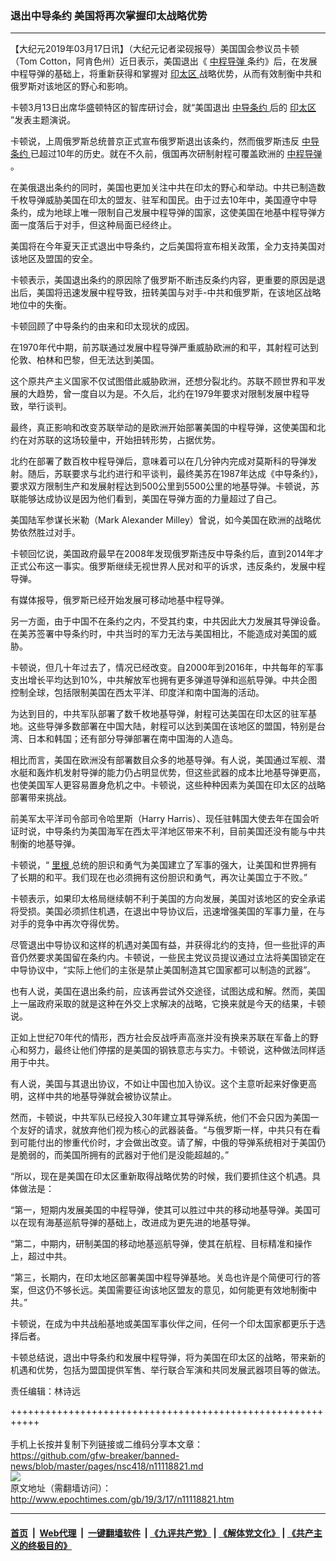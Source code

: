 ### 退出中导条约 美国将再次掌握印太战略优势
------------------------

<p>
 【大纪元2019年03月17日讯】（大纪元记者梁砚报导）美国国会参议员卡顿（Tom Cotton，阿肯色州）近日表示，美国退出《
 <a href="http://www.epochtimes.com/gb/tag/%E4%B8%AD%E7%A8%8B%E5%AF%BC%E5%BC%B9.html">
  中程导弹
 </a>
 条约》后，在发展中程导弹的基础上，将重新获得和掌握对
 <a href="http://www.epochtimes.com/gb/tag/%E5%8D%B0%E5%A4%AA%E5%8C%BA.html">
  印太区
 </a>
 战略优势，从而有效制衡中共和俄罗斯对该地区的野心和影响。
</p>
<p>
 卡顿3月13日出席华盛顿特区的智库研讨会，就“美国退出
 <a href="http://www.epochtimes.com/gb/tag/%E4%B8%AD%E5%AF%BC%E6%9D%A1%E7%BA%A6.html">
  中导条约
 </a>
 后的
 <a href="http://www.epochtimes.com/gb/tag/%E5%8D%B0%E5%A4%AA%E5%8C%BA.html">
  印太区
 </a>
 ”发表主题演说。
</p>
<p>
 卡顿说，上周俄罗斯总统普京正式宣布俄罗斯退出该条约，然而俄罗斯违反
 <a href="http://www.epochtimes.com/gb/tag/%E4%B8%AD%E5%AF%BC%E6%9D%A1%E7%BA%A6.html">
  中导条约
 </a>
 已超过10年的历史。就在不久前，俄国再次研制射程可覆盖欧洲的
 <a href="http://www.epochtimes.com/gb/tag/%E4%B8%AD%E7%A8%8B%E5%AF%BC%E5%BC%B9.html">
  中程导弹
 </a>
 。
</p>
<p>
 在美俄退出条约的同时，美国也更加关注中共在印太的野心和举动。中共已制造数千枚导弹威胁美国在印太的盟友、驻军和国民。由于过去10年中，美国遵守中导条约，成为地球上唯一限制自己发展中程导弹的国家，这使美国在地基中程导弹方面一度落后于对手，但这种局面已经终止。
</p>
<p>
 美国将在今年夏天正式退出中导条约，之后美国将宣布相关政策，全力支持美国对该地区及盟国的安全。
</p>
<p>
 卡顿表示，美国退出条约的原因除了俄罗斯不断违反条约内容，更重要的原因是退出后，美国将迅速发展中程导致，扭转美国与对手-中共和俄罗斯，在该地区战略地位中的失衡。
</p>
<p>
 卡顿回顾了中导条约的由来和印太现状的成因。
</p>
<p>
 在1970年代中期，前苏联通过发展中程导弹严重威胁欧洲的和平，其射程可达到伦敦、柏林和巴黎，但无法达到美国。
</p>
<p>
 这个原共产主义国家不仅试图借此威胁欧洲，还想分裂北约。苏联不顾世界和平发展的大趋势，曾一度自以为是。不久后，北约在1979年要求对限制发展中程导致，举行谈判。
</p>
<p>
 最终，真正影响和改变苏联举动的是欧洲开始部署美国的中程导弹，这使美国和北约在对苏联的这场较量中，开始扭转形势，占据优势。
</p>
<p>
 北约在部署了数百枚中程导弹后，意味着可以在几分钟内完成对莫斯科的导弹发射。随后，苏联要求与北约进行和平谈判，最终美苏在1987年达成《中导条约》，要求双方限制生产和发展射程达到500公里到5500公里的地基导弹。卡顿说，苏联能够达成协议是因为他们看到，美国在导弹方面的力量超过了自己。
</p>
<p>
 美国陆军参谋长米勒（Mark Alexander Milley）曾说，如今美国在欧洲的战略优势依然胜过对手。
</p>
<p>
 卡顿回忆说，美国政府最早在2008年发现俄罗斯违反中导条约后，直到2014年才正式公布这一事实。俄罗斯继续无视世界人民对和平的诉求，违反条约，发展中程导弹。
</p>
<p>
 有媒体报导，俄罗斯已经开始发展可移动地基中程导弹。
</p>
<p>
 另一方面，由于中国不在条约之内，不受其约束，中共因此大力发展其导弹设备。在美苏签署中导条约时，中共当时的军力无法与美国相比，不能造成对美国的威胁。
</p>
<p>
 卡顿说，但几十年过去了，情况已经改变。自2000年到2016年，中共每年的军事支出增长平均达到10%，中共解放军也拥有更多弹道导弹和巡航导弹。中共企图控制全球，包括限制美国在西太平洋、印度洋和南中国海的活动。
</p>
<p>
 为达到目的，中共军队部署了数千枚地基导弹，射程可达美国在印太区的驻军基地。这些导弹多数部署在中国大陆，射程可以达到美国在该地区的盟国，特别是台湾、日本和韩国；还有部分导弹部署在南中国海的人造岛。
</p>
<p>
 相比而言，美国在欧洲没有部署数目众多的地基导弹。有人说，美国通过军舰、潜水艇和轰炸机发射导弹的能力仍占明显优势，但这些武器的成本比地基导弹更高，也使美国军人更容易置身危机之中。卡顿说，这些种种因素为美国在印太区的战略部署带来挑战。
</p>
<p>
 前美军太平洋司令部司令哈里斯（Harry Harris）、现任驻韩国大使去年在国会听证时说，中导条约为美国海军在西太平洋地区带来不利，目前美国还没有能与中共制衡的地基导弹。
</p>
<p>
 卡顿说，“
 <a href="http://www.epochtimes.com/gb/tag/%E9%87%8C%E6%A0%B9.html">
  里根
 </a>
 总统的胆识和勇气为美国建立了军事的强大，让美国和世界拥有了长期的和平。我们现在也必须拥有这份胆识和勇气，再次让美国立于不败。”
</p>
<p>
 卡顿表示，如果印太格局继续朝不利于美国的方向发展，美国对该地区的安全承诺将受损。美国必须抓住机遇，在退出中导协议后，迅速增强美国的军事力量，在与对手的竞争中再次夺得优势。
</p>
<p>
 尽管退出中导协议和这样的机遇对美国有益，并获得北约的支持，但一些批评的声音仍然要求美国留在条约内。卡顿说，一些民主党议员提议通过立法将美国锁定在中导协议中，“实际上他们的主张是禁止美国制造其它国家都可以制造的武器”。
</p>
<p>
 也有人说，美国在退出条约前，应该再尝试外交途径，试图达成和解。然而，美国上一届政府采取的就是这种在外交上求解决的战略，它换来就是今天的结果，卡顿说。
</p>
<p>
 正如上世纪70年代的情形，西方社会反战呼声高涨并没有换来苏联在军备上的野心和努力，最终让他们停摆的是美国的钢铁意志与实力。卡顿说，这种做法同样适用于中共。
</p>
<p>
 有人说，美国与其退出协议，不如让中国也加入协议。这个主意听起来好像更高明，这样中共的地基导弹就会被协议禁止。
</p>
<p>
 然而，卡顿说，中共军队已经投入30年建立其导弹系统，他们不会只因为美国一个友好的请求，就放弃他们视为核心的武器装备。“与俄罗斯一样，中共只有在看到可能付出的惨重代价时，才会做出改变。请了解，中俄的导弹系统相对于美国仍是脆弱的，而美国所拥有的武器对于他们是没能超越的。”
</p>
<p>
 “所以，现在是美国在印太区重新取得战略优势的时候，我们要抓住这个机遇。具体做法是：
</p>
<p>
 “第一，短期内发展美国的中程导弹，使其可以胜过中共的移动地基导弹。美国可以在现有海基巡航导弹的基础上，改进成为更先进的地基导弹。
</p>
<p>
 “第二，中期内，研制美国的移动地基巡航导弹，使其在航程、目标精准和操作上，超过中共。
</p>
<p>
 “第三，长期内，在印太地区部署美国中程导弹基地。关岛也许是个简便可行的答案，但这仍不够长远。美国需要征询该地区盟友的意见，如何能更有效地制衡中共。”
</p>
<p>
 卡顿说，在成为中共战船基地或美国军事伙伴之间，任何一个印太国家都更乐于选择后者。
</p>
<p>
 卡顿总结说，退出中导条约和发展中程导弹，将为美国在印太区的战略，带来新的机遇和优势，包括为盟国提供军售、举行联合军演和共同发展武器项目等的做法。
</p>
<p>
 责任编辑：林诗远
</p>
<p>
</p>

+++++++++++++++++++++++++++++++++++++++++++++++++++++++++++<br/><br/>
手机上长按并复制下列链接或二维码分享本文章：<br/>
https://github.com/gfw-breaker/banned-news/blob/master/pages/nsc418/n11118821.md <br/>
<a href='https://github.com/gfw-breaker/banned-news/blob/master/pages/nsc418/n11118821.md'><img src='https://github.com/gfw-breaker/banned-news/blob/master/pages/nsc418/n11118821.md.png'/></a> <br/>
原文地址（需翻墙访问）：http://www.epochtimes.com/gb/19/3/17/n11118821.htm


------------------------
#### [首页](https://github.com/gfw-breaker/banned-news/blob/master/README.md) &nbsp;|&nbsp; [Web代理](https://github.com/labour-camp/helloworld) &nbsp;|&nbsp; [一键翻墙软件](https://github.com/gfw-breaker/nogfw/blob/master/README.md) &nbsp;| [《九评共产党》](https://github.com/gfw-breaker/9ping.md/blob/master/README.md#九评之一评共产党是什么) | [《解体党文化》](https://github.com/gfw-breaker/jtdwh.md/blob/master/README.md) | [《共产主义的终极目的》](https://github.com/gfw-breaker/gczydzjmd.md/blob/master/README.md)

